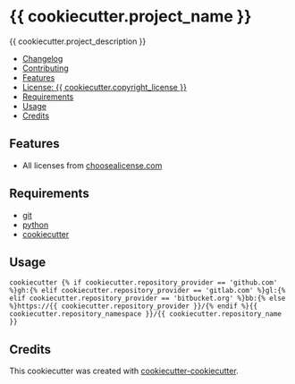 # {{ cookiecutter.project_name }}

<!-- badge list -->
{{ cookiecutter.project_description }}

<!-- logo -->

- [Changelog](CHANGELOG.md)
- [Contributing](CONTRIBUTING.md)
- [Features](#features)
- [License: {{ cookiecutter.copyright_license }}](LICENSE)
- [Requirements](#requirements)
- [Usage](#usage)
- [Credits](#credits)

## Features
- All licenses from [choosealicense.com](https://choosealicense.com/appendix/)

## Requirements
- [git](https://git-scm.com/downloads)
- [python](https://www.python.org/downloads/)
- [cookiecutter](https://github.com/audreyr/cookiecutter)

## Usage
```shell-session
cookiecutter {% if cookiecutter.repository_provider == 'github.com' %}gh:{% elif cookiecutter.repository_provider == 'gitlab.com' %}gl:{% elif cookiecutter.repository_provider == 'bitbucket.org' %}bb:{% else %}https://{{ cookiecutter.repository_provider }}/{% endif %}{{ cookiecutter.repository_namespace }}/{{ cookiecutter.repository_name }}
```

## Credits
This cookiecutter was created with [cookiecutter-cookiecutter](https://github.com/pawamoy/cookiecutter-cookiecutter).
